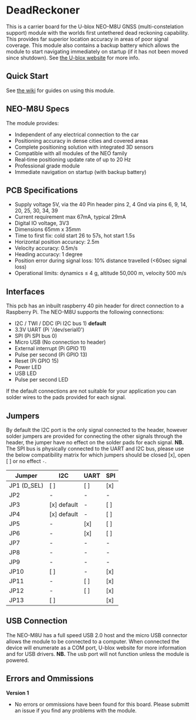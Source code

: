 # DeadReckoner
This is a carrier board for the U-blox NEO-M8U GNSS (multi-constelation support) module with the worlds first untethered dead reckoning capability. This provides far superior location accuracy in areas of poor signal coverage. This module also contains a backup battery which allows the module to start navigating immediately on startup (if it has not been moved since shutdown).
See [the U-blox website](https://www.u-blox.com/en/product/neo-m8u-module) for more info.

## Quick Start
See [the wiki](https://github.com/dalymople/DeadReckoner/wiki) for guides on using this module.

## NEO-M8U Specs
The module provides:
- Independent of any electrical connection to the car
- Positioning accuracy in dense cities and covered areas
- Complete positioning solution with integrated 3D sensors
- Compatible with all modules of the NEO family
- Real‑time positioning update rate of up to 20 Hz
- Professional grade module
- Immediate navigation on startup (with backup battery)

## PCB Specifications
- Supply voltage 5V, via the 40 Pin header pins 2, 4 Gnd via pins 6, 9, 14, 20, 25, 30, 34, 39
- Current requirement max 67mA, typical 29mA
- Digital IO voltage, 3V3
- Dimensions 65mm x 35mm
- Time to first fix: cold start 26 to 57s, hot start 1.5s
- Horizontal position accuracy: 2.5m
- Velocity accuracy: 0.5m/s
- Heading accuracy: 1 degree
- Position error during signal loss: 10% distance travelled (<60sec signal loss)
- Operational limits: dynamics ≤ 4 g, altitude 50,000 m, velocity 500 m/s

## Interfaces
This pcb has an inbuilt raspberry 40 pin header for direct connection to a Raspberry Pi. The NEO-M8U supports the following connections:
- I2C / TWI / DDC (Pi I2C bus 1) **default**
- 3.3V UART (Pi '/dev/serial0')
- SPI (Pi SPI bus 0)
- Micro USB (No connection to header)
- External interrupt (Pi GPIO 11)
- Pulse per second (Pi GPIO 13)
- Reset (Pi GPIO 15)
- Power LED
- USB LED
- Pulse per second LED

If the default connections are not suitable for your application you can solder wires to the pads provided for each signal.

## Jumpers
By default the I2C port is the only signal connected to the header, however solder jumpers are provided for connecting the other signals through the header, the jumper have no effect on the solder pads for each signal. 
**NB.** The SPI bus is physically connected to the UART and I2C bus, please use the below compatibility matrix for which jumpers should be closed [x], open [ ] or no effect `-`.

| **Jumper**  	| I2C 	| UART 	| SPI 	|
|-------------	|-----	|------	|-----	|
| JP1 (D_SEL) 	| [ ]  	| [ ]  	| [x] 	|
| JP2         	| -   	| -    	| -   	|
| JP3         	| [x] default 	| -    	| [ ]  	|
| JP4         	| [x] default 	| -    	| [ ]  	|
| JP5         	| -   	| [x]  	| [ ]  	|
| JP6         	| -   	| [x]  	| [ ]  	|
| JP7         	| -   	| -    	| -   	|
| JP8         	| -   	| -    	| -   	|
| JP9         	| -   	| -    	| -   	|
| JP10        	| [ ]  	| -    	| [x] 	|
| JP11        	| -   	| [ ]  	| [x] 	|
| JP12        	| -   	| [ ]  	| [x] 	|
| JP13        	| [ ]  	|      	| [x] 	|

## USB Connection
The NEO-M8U has a full speed USB 2.0 host and the micro USB connector allows the module to be connected to a computer. When connected the device will enumerate as a COM port, U-blox website for more information and for USB drivers. **NB.** The usb port will not function unless the module is powered.

## Errors and Ommissions
**Version 1**
- No errors or ommissions have been found for this board. Please submitt an issue if you find any problems with the module.
